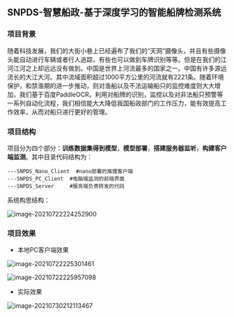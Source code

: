 ## SNPDS-智慧船政-基于深度学习的智能船牌检测系统



### 项目背景

随着科技发展，我们的大街小巷上已经遍布了我们的“天网”摄像头，并且有些摄像头能自动进行车辆或者行人追踪，有些也可以做到车牌识别等等。但是在我们的江河江河之上却远远没有做到。中国是世界上河流最多的国家之一。中国有许多源远流长的大江大河。其中流域面积超过1000平方公里的河流就有2221条。随着环境保护，和禁渔期的进一步推动，则对渔船以及不法运输船只的监控难度则大大增加，我们基于百度PaddleOCR，利用对船牌的识别，监控以及对非法船只预警等一系列自动化流程，我们相信能大大降低我国船政部门的工作压力，能有效提高工作效率，从而对船只进行更好的管理。



### 项目结构

项目分为四个部分：**训练数据集得到模型**，**模型部署**，**搭建服务器监听**，**构建客户端监测**。其中目录代码结构为：

```
---SNPDS_Nano_Client  #nano部署的推理客户端
---SNPDS_PC_Client  #电脑端监测的前端界面
---SNPDS_Server     #服务端负责转发的代码
```
系统构思结构：

![image-20210722224252900](https://cdn.jsdelivr.net/gh/Miller-em/IMAGS/img/20210722224307.png)

### 项目效果

- 本地PC客户端效果

![image-20210722225301461](https://cdn.jsdelivr.net/gh/Miller-em/IMAGS/img/20210722225301.png)

![image-20210722225957098](https://cdn.jsdelivr.net/gh/Miller-em/IMAGS/img/20210722225957.png)

- 实际效果

![image-20210730212113467](https://cdn.jsdelivr.net/gh/Miller-em/IMAGS/img/20210730212121.png)

